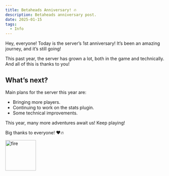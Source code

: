 ```yaml
---
title: Betaheads Anniversary! 🔥
description: Betaheads anniversary post.
date: 2025-01-15
tags:
  - Info
---
```


Hey, everyone! Today is the server’s 1st anniversary!
It’s been an amazing journey, and it’s still going!

This past year, the server has grown a lot, both in the game and technically. And all of this is thanks to you!

## What’s next?

Main plans for the server this year are:

- Bringing more players.
- Continuing to work on the stats plugin.
- Some technical improvements.

This year, many more adventures await us! Keep playing!

Big thanks to everyone! ❤️🔥

<style>
	.fire-image{
		width: 6rem;
		height: 6rem;
		vertical-align: bottom;
	}
</style>

<img src="/img/Fire.gif" class="fire-image" alt="fire" loading="lazy">
